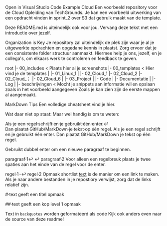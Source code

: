 Open in Visual Studio Code
Example Cloud
Een voorbeeld repository voor de Cloud Opleiding van TechGrounds.
Je kan een voorbeeld uitwerking van een opdracht vinden in sprint_2 over S3 dat gebruik maakt van de template.

Deze README.md is uiteindelijk ook voor jou. Vervang deze tekst met een introductie over jezelf.

Organization is Key
Je repository zal uiteindelijk de plek zijn waar je al je uitgewerkte opdrachten en opgedane kennis in plaatst. Zorg ervoor dat je een consistente folder structuur aanmaakt. Hiermee help je ons, jezelf, en je collega's, om elkaars werk te controleren en feedback te geven.

root
 |- 00_includes < Plaats hier al je screenshots
 |- 00_templates < Hier vind je de templates
 |
 |- 01_Linux_1
 |
 |- 02_Cloud_1
 |- 02_Cloud_2
 |- 02_Cloud_⋮
 |- 02_Cloud_6
 |
 |- 03_Project
 |  |- Code
 |  |- Documentatie
 |  |- Log
 |
 |- beschrijvingen < Mocht je snippets aan informatie willen opslaan zoals in het voorbeeld aangegeven
Zoals je kan zien zijn de eerste mappen al aangemaakt.

MarkDown Tips
Een volledige cheatsheet vind je hier.

Wat daar niet op staat:
Maar wel handig is om te weten:

Als·je·een·regel·schrijft·en·je·gebruikt·één·enter.↩
Dan·plaatst·GitHub/MarkDown·je·tekst·op·één·regel.
Als je een regel schrijft en je gebruikt één enter. Dan plaatst GitHub/MarkDown je tekst op één regel.

Gebruikt dubbel enter om een nieuwe paragraaf te beginnen.

paragraaf·1↩
↩
paragraaf·2
Voor alleen een regelbreuk plaats je twee spaties aan het einde van de regel voor de enter.

regel·1··↩
regel·2
Opmaak shortlist
[text](link) is de manier om een link te maken. Als je naar andere bestanden in je repostiory verwijst, zorg dat de links relatief zijn.

#·text geeft een titel opmaak

##·text geeft een kop level 1 opmaak

Text in `backquotes` worden geformateerd als code
Kijk ook anders even naar de source van deze readme!
